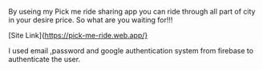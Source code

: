 By useing my Pick me ride sharing app you can ride through all part of city in your desire price.
So what are you waiting for!!!

[Site Link]{https://pick-me-ride.web.app/}

I used email ,password and google authentication system from firebase to authenticate the user.
